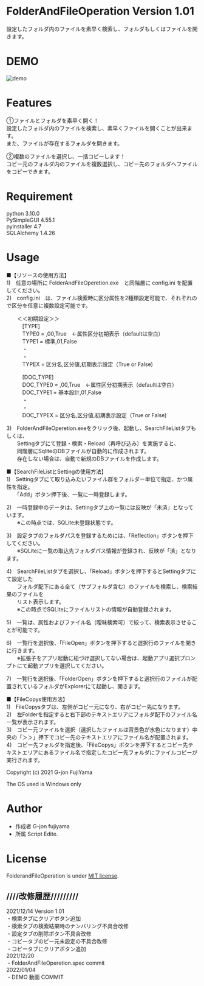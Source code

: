 # FolderAndFileOperation Version 1.01  
  
設定したフォルダ内のファイルを素早く検索し、フォルダもしくはファイルを開きます。  
  
# DEMO  
  
![demo](https://user-images.githubusercontent.com/95132992/148064114-95d9e6be-14e1-4edd-9de3-3276a1d3226a.gif)
  
# Features
  
①ファイルとフォルダを素早く開く！  
設定したフォルダ内のファイルを検索し、素早くファイルを開くことが出来ます。  
また、ファイルが存在するフォルダを開きます。  
  
②複数のファイルを選択し、一括コピーします！  
コピー元のフォルダ内のファイルを複数選択し、コピー先のフォルダへファイルをコピーできます。  
  
# Requirement
  
python 3.10.0  
PySimpleGUI 4.55.1  
pyinstaller 4.7  
SQLAlchemy 1.4.26  
  
  
# Usage
  
■【リソースの使用方法】  
1)　任意の場所に FolderAndFileOperetion.exe　と同階層に config.ini を配置してください。  
2)　config.ini　は、ファイル検索時に区分属性を2種類設定可能で、それぞれので区分を任意に複数設定可能です。  
  
　　＜＜初期設定＞＞  
　　　[TYPE]  
　　　TYPE0 = ,00,True　←属性区分初期表示（defaultは空白）  
　　　TYPE1 = 標準,01,False  
　　　・  
　　　・  
　　　TYPEX = 区分名,区分値,初期表示設定（True or False)  
  
　　　[DOC_TYPE]  
　　　DOC_TYPE0 = ,00,True　←属性区分初期表示（defaultは空白）  
　　　DOC_TYPE1 = 基本設計,01,False  
　　　・  
　　　・  
　　　DOC_TYPEX = 区分名,区分値,初期表示設定（True or False)  
  
3)　FolderAndFileOperetion.exeをクリック後、起動し、SearchFileListタブもしくは、  
　　Settingタブにて登録・検索・Reload（再呼び込み）を実施すると、  
　　同階層にSqliteのDBファイルが自動的に作成されます。  
　　存在しない場合は、自動で新規のDBファイルを作成します。  
  
■【SearchFileListとSettingの使用方法】  
1)　Settingタブにて取り込みたいファイル群をフォルダー単位で指定、かつ属性を指定。  
　　「Add」ボタン押下後、一覧に一時登録します。  
  
2)　一時登録中のデータは、Settingタブ上の一覧には反映が「未済」となっています。  
　　※この時点では、SQLite未登録状態です。  
  
3)　設定タブのフォルダパスを登録するためには、「Reflection」ボタンを押下してください。  
　　※SQLiteに一覧の取込先フォルダパス情報が登録され、反映が「済」となります。  
  
4)　SearchFileListタブを選択し、「Reload」ボタンを押下するとSettingタブにて設定した  
　　フォルダ配下にある全て（サブフォルダ含む）のファイルを検索し、検索結果のファイルを  
　　リスト表示します。  
　　※この時点でSQLiteにファイルリストの情報が自動登録されます。  
  
5)　一覧は、属性およびファイル名（曖昧検索可）で絞って、検索表示させることが可能です。  
  
6)　一覧行を選択後、「FileOpen」ボタンを押下すると選択行のファイルを開きに行きます。  
　　※拡張子をアプリ起動に紐づけ選択してない場合は、起動アプリ選択プロンプトにて起動アプリを選択してください。  
  
7)　一覧行を選択後、「FolderOpen」ボタンを押下すると選択行のファイルが配置されているフォルダがExplorerにて起動し、開きます。  
  
■【FileCopys使用方法】  
1)　FileCopysタブは、左側がコピー元になり、右がコピー先になります。  
2)　左Folderを指定すると右下部のテキストエリアにフォルダ配下のファイル名一覧が表示されます。  
3)　コピー元ファイルを選択（選択したファイルは背景色が水色になります）中央の「＞＞」押下でコピー先のテキストエリアにファイル名が配置されます。  
4)　コピー先フォルダを指定後、「FileCopys」ボタンを押下するとコピー先テキストエリアにあるファイル名で指定したコピー先フォルダにファイルコピーが実行されます。  
  
Copyright (c) 2021 G-jon FujiYama  
  
The OS used is Windows only  
  
# Author

* 作成者 G-jon fujiyama  
* 所属 Script Edite.  

# License

FolderandFileOperation is under [MIT license](https://en.wikipedia.org/wiki/MIT_License).

## ////改修履歴/////////  
2021/12/14 Version 1.01  
・検索タブにクリアボタン追加  
・検索タブの検索結果時のナンバリング不具合改修  
・設定タブの削除ボタン不具合改修  
・コピータブのピー元未設定の不具合改修  
・コピータブにクリアボタン追加  
2021/12/20  
・FolderAndFileOperetion.spec commit  
2022/01/04  
・DEMO 動画 COMMIT  


